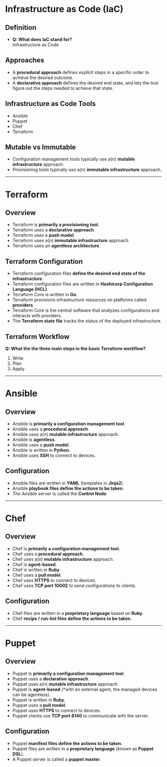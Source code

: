 # Infrastructure as Code (IaC)

## Definition
- **Q: What does IaC stand for?**  
  Infrastructure as Code

## Approaches
- A **procedural approach** defines explicit steps in a specific order to achieve the desired outcome.
- A **declarative approach** defines the desired end state, and lets the tool figure out the steps needed to achieve that state.

## Infrastructure as Code Tools
- Ansible
- Puppet
- Chef
- Terraform

## Mutable vs Immutable
- Configuration management tools typically use a(n) **mutable infrastructure** approach.
- Provisioning tools typically use a(n) **immutable infrastructure** approach.

---

# Terraform

## Overview
- Terraform is **primarily a provisioning tool**.
- Terraform uses a **declarative approach**.
- Terraform uses a **push model**.
- Terraform uses a(n) **immutable infrastructure** approach.
- Terraform uses an **agentless architecture**.

## Terraform Configuration
- Terraform configuration files **define the desired end state of the infrastructure**.
- Terraform configuration files are written in **Hashicorp Configuration Language (HCL)**.
- Terraform Core is written in **Go**.
- Terraform provisions infrastructure resources on platforms called **providers**.
- Terraform Core is the central software that analyzes configurations and interacts with providers.
- The **Terraform state file** tracks the status of the deployed infrastructure.

## Terraform Workflow
**Q: What the the three main steps in the basic Terraform workflow?**  
1. Write  
2. Plan  
3. Apply

---

# Ansible

## Overview
- Ansible is **primarily a configuration management tool**.
- Ansible uses a **procedural approach**.
- Ansible uses a(n) **mutable infrastructure** approach.
- Ansible is **agentless**.
- Ansible uses a **push model**.
- Ansible is written in **Python**.
- Ansible uses **SSH** to connect to devices.

## Configuration
- Ansible files are written in **YAML** (templates in **Jinja2**).
- Ansible **playbook files define the actions to be taken**.
- The Ansible server is called the **Control Node**.

---

# Chef

## Overview
- Chef is **primarily a configuration management tool**.
- Chef uses a **procedural approach**.
- Chef uses a(n) **mutable infrastructure** approach.
- Chef is **agent-based**.
- Chef is written in **Ruby**.
- Chef uses a **pull model**.
- Chef uses **HTTPS** to connect to devices.
- Chef uses **TCP port 10002** to send configurations to clients.

## Configuration
- Chef files are written in a **proprietary language** based on **Ruby**.
- Chef **recipe / run-list files define the actions to be taken**.

---

# Puppet

## Overview
- Puppet is **primarily a configuration management tool**.
- Puppet uses a **declarative approach**.
- Puppet uses a(n) **mutable infrastructure** approach.
- Puppet is **agent-based** (*with an external agent, the managed devices can be agentless).
- Puppet is written in **Ruby**.
- Puppet uses a **pull model**.
- Puppet uses **HTTPS** to connect to devices.
- Puppet clients use **TCP port 8140** to communicate with the server.

## Configuration
- Puppet **manifest files define the actions to be taken**.
- Puppet files are written in a **proprietary language** (known as **Puppet DSL**).
- A Puppet server is called a **puppet master**.

